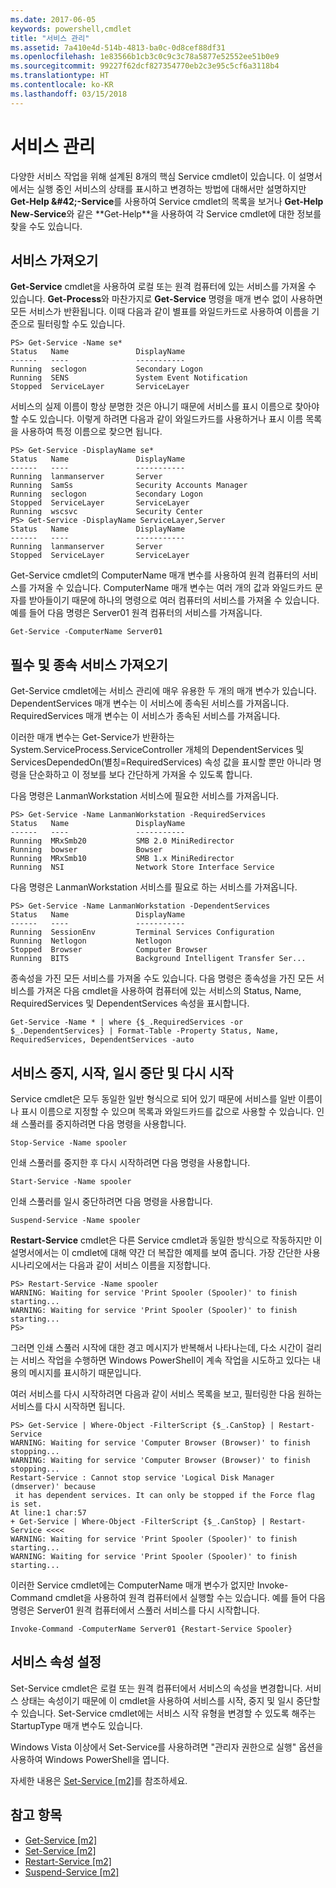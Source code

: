```yaml
---
ms.date: 2017-06-05
keywords: powershell,cmdlet
title: "서비스 관리"
ms.assetid: 7a410e4d-514b-4813-ba0c-0d8cef88df31
ms.openlocfilehash: 1e83566b1cb3c0c9c3c78a5877e52552ee51b0e9
ms.sourcegitcommit: 99227f62dcf827354770eb2c3e95c5cf6a3118b4
ms.translationtype: HT
ms.contentlocale: ko-KR
ms.lasthandoff: 03/15/2018
---
```

# <a name="managing-services"></a>서비스 관리
다양한 서비스 작업을 위해 설계된 8개의 핵심 Service cmdlet이 있습니다. 이 설명서에서는 실행 중인 서비스의 상태를 표시하고 변경하는 방법에 대해서만 설명하지만 **Get-Help \&#42;-Service**를 사용하여 Service cmdlet의 목록을 보거나 **Get-Help New-Service**와 같은 **Get-Help<Cmdlet-Name>**을 사용하여 각 Service cmdlet에 대한 정보를 찾을 수도 있습니다.

## <a name="getting-services"></a>서비스 가져오기
**Get-Service** cmdlet을 사용하여 로컬 또는 원격 컴퓨터에 있는 서비스를 가져올 수 있습니다. **Get-Process**와 마찬가지로 **Get-Service** 명령을 매개 변수 없이 사용하면 모든 서비스가 반환됩니다. 이때 다음과 같이 별표를 와일드카드로 사용하여 이름을 기준으로 필터링할 수도 있습니다.

```
PS> Get-Service -Name se*
Status   Name               DisplayName
------   ----               -----------
Running  seclogon           Secondary Logon
Running  SENS               System Event Notification
Stopped  ServiceLayer       ServiceLayer
```

서비스의 실제 이름이 항상 분명한 것은 아니기 때문에 서비스를 표시 이름으로 찾아야 할 수도 있습니다. 이렇게 하려면 다음과 같이 와일드카드를 사용하거나 표시 이름 목록을 사용하여 특정 이름으로 찾으면 됩니다.

```
PS> Get-Service -DisplayName se*
Status   Name               DisplayName
------   ----               -----------
Running  lanmanserver       Server
Running  SamSs              Security Accounts Manager
Running  seclogon           Secondary Logon
Stopped  ServiceLayer       ServiceLayer
Running  wscsvc             Security Center
PS> Get-Service -DisplayName ServiceLayer,Server
Status   Name               DisplayName
------   ----               -----------
Running  lanmanserver       Server
Stopped  ServiceLayer       ServiceLayer
```

Get-Service cmdlet의 ComputerName 매개 변수를 사용하여 원격 컴퓨터의 서비스를 가져올 수 있습니다. ComputerName 매개 변수는 여러 개의 값과 와일드카드 문자를 받아들이기 때문에 하나의 명령으로 여러 컴퓨터의 서비스를 가져올 수 있습니다. 예를 들어 다음 명령은 Server01 원격 컴퓨터의 서비스를 가져옵니다.

```
Get-Service -ComputerName Server01
```

## <a name="getting-required-and-dependent-services"></a>필수 및 종속 서비스 가져오기
Get-Service cmdlet에는 서비스 관리에 매우 유용한 두 개의 매개 변수가 있습니다. DependentServices 매개 변수는 이 서비스에 종속된 서비스를 가져옵니다. RequiredServices 매개 변수는 이 서비스가 종속된 서비스를 가져옵니다.

이러한 매개 변수는 Get-Service가 반환하는 System.ServiceProcess.ServiceController 개체의 DependentServices 및 ServicesDependedOn(별칭=RequiredServices) 속성 값을 표시할 뿐만 아니라 명령을 단순화하고 이 정보를 보다 간단하게 가져올 수 있도록 합니다.

다음 명령은 LanmanWorkstation 서비스에 필요한 서비스를 가져옵니다.

```
PS> Get-Service -Name LanmanWorkstation -RequiredServices
Status   Name               DisplayName
------   ----               -----------
Running  MRxSmb20           SMB 2.0 MiniRedirector
Running  bowser             Bowser
Running  MRxSmb10           SMB 1.x MiniRedirector
Running  NSI                Network Store Interface Service
```

다음 명령은 LanmanWorkstation 서비스를 필요로 하는 서비스를 가져옵니다.

```
PS> Get-Service -Name LanmanWorkstation -DependentServices
Status   Name               DisplayName
------   ----               -----------
Running  SessionEnv         Terminal Services Configuration
Running  Netlogon           Netlogon
Stopped  Browser            Computer Browser
Running  BITS               Background Intelligent Transfer Ser...
```

종속성을 가진 모든 서비스를 가져올 수도 있습니다. 다음 명령은 종속성을 가진 모든 서비스를 가져온 다음 cmdlet을 사용하여 컴퓨터에 있는 서비스의 Status, Name, RequiredServices 및 DependentServices 속성을 표시합니다.

```
Get-Service -Name * | where {$_.RequiredServices -or $_.DependentServices} | Format-Table -Property Status, Name, RequiredServices, DependentServices -auto
```

## <a name="stopping-starting-suspending-and-restarting-services"></a>서비스 중지, 시작, 일시 중단 및 다시 시작
Service cmdlet은 모두 동일한 일반 형식으로 되어 있기 때문에 서비스를 일반 이름이나 표시 이름으로 지정할 수 있으며 목록과 와일드카드를 값으로 사용할 수 있습니다. 인쇄 스풀러를 중지하려면 다음 명령을 사용합니다.

```
Stop-Service -Name spooler
```

인쇄 스풀러를 중지한 후 다시 시작하려면 다음 명령을 사용합니다.

```
Start-Service -Name spooler
```

인쇄 스풀러를 일시 중단하려면 다음 명령을 사용합니다.

```
Suspend-Service -Name spooler
```

**Restart-Service** cmdlet은 다른 Service cmdlet과 동일한 방식으로 작동하지만 이 설명서에서는 이 cmdlet에 대해 약간 더 복잡한 예제를 보여 줍니다. 가장 간단한 사용 시나리오에서는 다음과 같이 서비스 이름을 지정합니다.

```
PS> Restart-Service -Name spooler
WARNING: Waiting for service 'Print Spooler (Spooler)' to finish starting...
WARNING: Waiting for service 'Print Spooler (Spooler)' to finish starting...
PS>
```

그러면 인쇄 스풀러 시작에 대한 경고 메시지가 반복해서 나타나는데, 다소 시간이 걸리는 서비스 작업을 수행하면 Windows PowerShell이 계속 작업을 시도하고 있다는 내용의 메시지를 표시하기 때문입니다.

여러 서비스를 다시 시작하려면 다음과 같이 서비스 목록을 보고, 필터링한 다음 원하는 서비스를 다시 시작하면 됩니다.

```
PS> Get-Service | Where-Object -FilterScript {$_.CanStop} | Restart-Service
WARNING: Waiting for service 'Computer Browser (Browser)' to finish stopping...
WARNING: Waiting for service 'Computer Browser (Browser)' to finish stopping...
Restart-Service : Cannot stop service 'Logical Disk Manager (dmserver)' because
 it has dependent services. It can only be stopped if the Force flag is set.
At line:1 char:57
+ Get-Service | Where-Object -FilterScript {$_.CanStop} | Restart-Service <<<<
WARNING: Waiting for service 'Print Spooler (Spooler)' to finish starting...
WARNING: Waiting for service 'Print Spooler (Spooler)' to finish starting...
```

이러한 Service cmdlet에는 ComputerName 매개 변수가 없지만 Invoke-Command cmdlet을 사용하여 원격 컴퓨터에서 실행할 수는 있습니다. 예를 들어 다음 명령은 Server01 원격 컴퓨터에서 스풀러 서비스를 다시 시작합니다.

```
Invoke-Command -ComputerName Server01 {Restart-Service Spooler}
```

## <a name="setting-service-properties"></a>서비스 속성 설정
Set-Service cmdlet은 로컬 또는 원격 컴퓨터에서 서비스의 속성을 변경합니다. 서비스 상태는 속성이기 때문에 이 cmdlet을 사용하여 서비스를 시작, 중지 및 일시 중단할 수 있습니다. Set-Service cmdlet에는 서비스 시작 유형을 변경할 수 있도록 해주는 StartupType 매개 변수도 있습니다.

Windows Vista 이상에서 Set-Service를 사용하려면 "관리자 권한으로 실행" 옵션을 사용하여 Windows PowerShell을 엽니다.

자세한 내용은 [Set-Service [m2]](https://technet.microsoft.com/library/b71e29ed-372b-4e32-a4b7-5eb6216e56c3)를 참조하세요.

## <a name="see-also"></a>참고 항목
- [Get-Service [m2]](https://technet.microsoft.com/en-us/library/0a09cb22-0a1c-4a79-9851-4e53075f9cf6)
- [Set-Service [m2]](https://technet.microsoft.com/library/b71e29ed-372b-4e32-a4b7-5eb6216e56c3)
- [Restart-Service [m2]](https://technet.microsoft.com/en-us/library/45acf50d-2277-4523-baf7-ce7ced977d0f)
- [Suspend-Service [m2]](https://technet.microsoft.com/en-us/library/c8492b87-0e21-4faf-8054-3c83c2ec2826)

